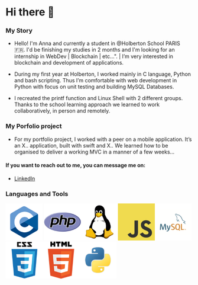 # Hi there  👋

### My Story

-   Hello! I'm Anna and currently a student in @Holberton School PARIS 🇫🇷. I'd be finishing my studies in 2 months and I'm looking for an internship in WebDev | Blockchain | etc…". | I’m very interested in blockchain and development of applications.
    
-   During my first year at Holberton, I worked mainly in C language, Python and bash scripting. Thus I’m comfortable with web development in Python with focus on unit testing and building MySQL Databases.
    
-   I recreated the printf function and Linux Shell with 2 different groups. Thanks to the school learning approach we learned to work collaboratively, in person and remotely.
    

### My Porfolio project

-   For my portfolio project, I worked with a peer on a mobile application. It’s an X.. application, built with swift and X.. We learned how to be organised to deliver a working MVC in a manner of a few weeks…

#### If you want to reach out to me, you can message me on:

- [LinkedIn](https://www.linkedin.com/in/anna-takasu-59ba29ba/)

### Languages and Tools
<img src ="https://raw.githubusercontent.com/github/explore/80688e429a7d4ef2fca1e82350fe8e3517d3494d/topics/c/c.png" 
width="100px" height="100px" /> <img src ="https://raw.githubusercontent.com/github/explore/80688e429a7d4ef2fca1e82350fe8e3517d3494d/topics/php/php.png" 
width="100px" height="100px" /><img src ="https://raw.githubusercontent.com/github/explore/80688e429a7d4ef2fca1e82350fe8e3517d3494d/topics/linux/linux.png" 
width="100px" height="100px" /><img src ="https://raw.githubusercontent.com/github/explore/80688e429a7d4ef2fca1e82350fe8e3517d3494d/topics/javascript/javascript.png" 
width="100px" height="100px" /><img src ="https://raw.githubusercontent.com/github/explore/80688e429a7d4ef2fca1e82350fe8e3517d3494d/topics/mysql/mysql.png" 
width="100px" height="100px" /><img src ="https://raw.githubusercontent.com/github/explore/80688e429a7d4ef2fca1e82350fe8e3517d3494d/topics/css/css.png" 
width="100px" height="100px" /><img src ="https://raw.githubusercontent.com/github/explore/80688e429a7d4ef2fca1e82350fe8e3517d3494d/topics/html/html.png" 
width="100px" height="100px" /><img src ="https://raw.githubusercontent.com/github/explore/80688e429a7d4ef2fca1e82350fe8e3517d3494d/topics/python/python.png" 
width="100px" height="100px" />
